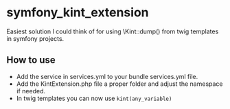 # symfony_kint_extension
Easiest solution I could think of for using \Kint::dump() from twig templates in symfony projects.

## How to use
* Add the service in services.yml to your bundle services.yml file.
* Add the KintExtension.php file a proper folder and adjust the namespace if needed.
* In twig templates you can now use ```kint(any_variable)```
